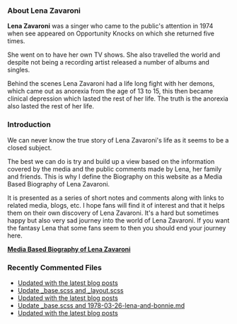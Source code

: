 ### About Lena Zavaroni

<p><strong>Lena Zavaroni</strong> was a singer who came to the public's attention in 1974 when see appeared on Opportunity Knocks on which she returned five times.</p>

<p>She went on to have her own TV shows. She also travelled the world and despite not being a recording artist released a number of albums and singles.</p>

<p>Behind the scenes Lena Zavaroni had a life long fight with her demons, which came out as anorexia from the age of 13 to 15, this then became clinical depression which lasted the rest of her life. The truth is the anorexia also lasted the rest of her life.</p>

### Introduction

<p>We can never know the true story of Lena Zavaroni's life as it seems to be a closed subject.</p>

<p>The best we can do is try and build up a view based on the information covered by the media and the public comments made by Lena, her family and friends. This is why I define the Biography on this website as a Media Based Biography of Lena Zavaroni.</p>

<p>It is presented as a series of short notes and comments along with links to related media, blogs, etc. I hope fans will find it of interest and that it helps them on their own discovery of Lena Zavaroni. It's a hard but sometimes happy but also very sad journey into the world of Lena Zavaroni. If you want the fantasy Lena that some fans seem to then you should end your journey here.</p>

<a href="https://fanzoflenazavaroni.github.io/biography/lena-zavaroni/"><strong>Media Based Biography of Lena Zavaroni</strong></a>

### Recently Commented Files

<!-- BLOG-POST-LIST:START -->
- [Updated with the latest blog posts](https://github.com/FanzOfLenaZavaroni/fanzoflenazavaroni.github.io/commit/0a3accc66ec04fe4739a7b1cc9435265b7cb79a0)
- [Update _base.scss and _layout.scss](https://github.com/FanzOfLenaZavaroni/fanzoflenazavaroni.github.io/commit/7ff9bbbdc2f0693b8b5a9b4a856eec1f9909f938)
- [Updated with the latest blog posts](https://github.com/FanzOfLenaZavaroni/fanzoflenazavaroni.github.io/commit/1f3063cce7af5f09c210e72f7c5a8ce230fa2daf)
- [Update _base.scss and 1978-03-26-lena-and-bonnie.md](https://github.com/FanzOfLenaZavaroni/fanzoflenazavaroni.github.io/commit/84c0ca236e24f1dfa3500ba684d4516778c4eb5e)
- [Updated with the latest blog posts](https://github.com/FanzOfLenaZavaroni/fanzoflenazavaroni.github.io/commit/b1002e410dfddf6caa540d5d9a06cbedd50c4244)
<!-- BLOG-POST-LIST:END -->
